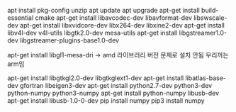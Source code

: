apt install pkg-config unzip
apt update
apt upgrade
apt-get install build-essential cmake
apt-get install libavcodec-dev libavformat-dev libswscale-dev
apt-get install libxvidcore-dev libx264-dev libxine2-dev
apt-get install libv4l-dev v4l-utils libgtk2.0-dev mesa-utils
apt-get install libgstreamer1.0-dev libgstreamer-plugins-base1.0-dev

apt-get install libgl1-mesa-dri -> amd 라이브러리 버전 문제로 설치 안됨 우리꺼는 arm임

apt-get install libgtkgl2.0-dev libgtkglext1-dev
apt-get install libatlas-base-dev gfortran libeigen3-dev
apt-get install python2.7-dev python3-dev python-numpy python3-numpy
apt-get install python-numpy libusb-dev
apt-get install libusb-1.0-0-dev
pip install numpy
pip3 install numpy
